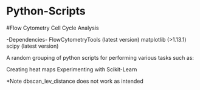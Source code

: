 # Python-Scripts

#Flow Cytometry Cell Cycle Analysis

-Dependencies-
FlowCytometryTools (latest version)
matplotlib (>1.13.1)
scipy (latest version)

A random grouping of python scripts for performing various tasks such as:

Creating heat maps
Experimenting with Scikit-Learn

*Note dbscan_lev_distance does not work as intended